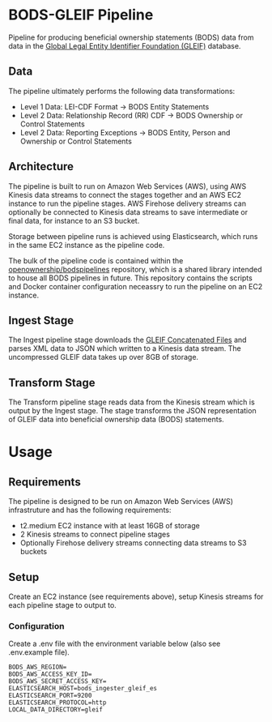 # BODS-GLEIF Pipeline

Pipeline for producing beneficial ownership statements (BODS) data from data in the [Global Legal Entity Identifier Foundation (GLEIF)](https://www.gleif.org/) database.

## Data

The pipeline ultimately performs the following data transformations:

* Level 1 Data: LEI-CDF Format -> BODS Entity Statements
* Level 2 Data: Relationship Record (RR) CDF -> BODS Ownership or Control Statements
* Level 2 Data: Reporting Exceptions -> BODS Entity, Person and Ownership or Control Statements

## Architecture

The pipeline is built to run on Amazon Web Services (AWS), using AWS Kinesis data streams to connect
the stages together and an AWS EC2 instance to run the pipeline stages. AWS Firehose delivery 
streams can optionally be connected to Kinesis data streams to save intermediate or final data, for instance
to an S3 bucket.

Storage between pipeline runs is achieved using Elasticsearch, which runs in the same EC2 instance
as the pipeline code. 

The bulk of the pipeline code is contained within the [openownership/bodspipelines](https://github.com/openownership/bodspipelines) 
repository, which is a shared library intended to house all BODS pipelines in future. This repository contains the scripts and Docker
container configuration neceassry to run the pipeline on an EC2 instance.

## Ingest Stage

The Ingest pipeline stage downloads the [GLEIF Concatenated Files](https://www.gleif.org/en/lei-data/gleif-concatenated-file/download-the-concatenated-file)
and parses XML data to JSON which written to a Kinesis data stream. The uncompressed GLEIF data takes
up over 8GB of storage.

## Transform Stage

The Transform pipeline stage reads data from the Kinesis stream which is output by the Ingest stage.
The stage transforms the JSON representation of GLEIF data into beneficial ownership data (BODS)
statements.

# Usage

## Requirements

The pipeline is designed to be run on Amazon Web Services (AWS) infrastruture and has the following requirements:

* t2.medium EC2 instance with at least 16GB of storage
* 2 Kinesis streams to connect pipeline stages
* Optionally Firehose delivery streams connecting data streams to S3 buckets

## Setup

Create an EC2 instance (see requirements above), setup Kinesis streams for each pipeline stage to output to.	

### Configuration

Create a .env file with the environment variable below (also see .env.example file).
 
```
BODS_AWS_REGION=
BODS_AWS_ACCESS_KEY_ID=
BODS_AWS_SECRET_ACCESS_KEY=
ELASTICSEARCH_HOST=bods_ingester_gleif_es
ELASTICSEARCH_PORT=9200
ELASTICSEARCH_PROTOCOL=http
LOCAL_DATA_DIRECTORY=gleif
```
